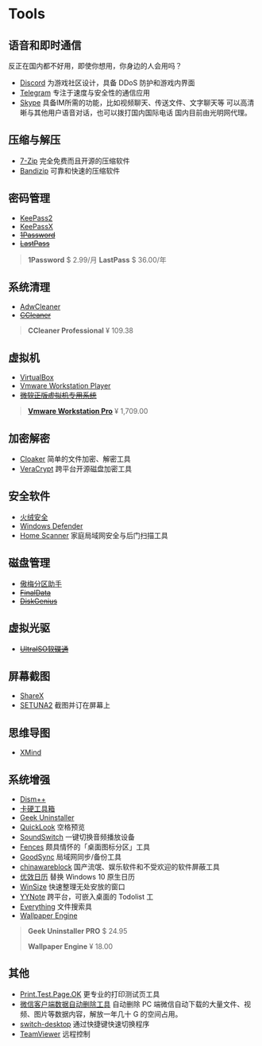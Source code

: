 # Tools

## 语音和即时通信

反正在国内都不好用，即使你想用，你身边的人会用吗？

- [Discord](https://discordapp.com/)
为游戏社区设计，具备 DDoS 防护和游戏内界面
- [Telegram](https://telegram.org/)
专注于速度与安全性的通信应用
- [Skype](https://www.skype.com/zh-Hans/)
具备IM所需的功能，比如视频聊天、传送文件、文字聊天等
可以高清晰与其他用户语音对话，也可以拨打国内国际电话
国内目前由光明网代理。

## 压缩与解压

- [7-Zip](http://www.7-zip.org/)
完全免费而且开源的压缩软件
- [Bandizip](http://www.bandisoft.com/bandizip/cn/)
可靠和快速的压缩软件

## 密码管理

- [KeePass2](https://keepass.info/)
- [KeePassX](https://www.keepassx.org/)
- ~~[1Password](https://1password.com/)~~
- ~~[LastPass](https://www.lastpass.com/zh)~~

> **1Password**
> \$ 2.99/月
> **LastPass**
> \$ 36.00/年

## 系统清理

- [AdwCleaner](http://toolslib.net/downloads/viewdownload/1-adwcleaner)
- ~~[CCleaner](http://www.ccleaner.com/)~~

> **CCleaner Professional**
> ¥ 109.38

## 虚拟机

- [VirtualBox](https://www.virtualbox.org/)
- [Vmware Workstation Player](https://www.vmware.com/cn/products/workstation-player.html)
- ~~[微软正版虚拟机专用系统](https://developer.microsoft.com/en-us/microsoft-edge/tools/vms/)~~

> **[Vmware Workstation Pro](https://www.vmware.com/cn/products/workstation-pro.html)**
> ¥ 1,709.00

## 加密解密

- [Cloaker](https://github.com/spieglt/Cloaker)
简单的文件加密、解密工具
- [VeraCrypt](https://www.veracrypt.fr/en/Home.html)
跨平台开源磁盘加密工具

## 安全软件

- [火绒安全](https://www.huorong.cn/)
- [Windows Defender](https://www.microsoft.com/zh-cn/windows/comprehensive-security)
- [Home Scanner](https://www.bitdefender.com/solutions/home-scanner.html)
家庭局域网安全与后门扫描工具

## 磁盘管理

- [傲梅分区助手](http://www.disktool.cn/)
- ~~[FinalData](http://finaldata.com/)~~
- ~~[DiskGenius](http://www.diskgenius.cn/)~~

## 虚拟光驱

- ~~[UltraISO软碟通](https://cn.ultraiso.net/)~~

## 屏幕截图

- [ShareX](https://getsharex.com/)
- [SETUNA2](https://github.com/tylearymf/SETUNA2)
截图并订在屏幕上

## 思维导图

- [XMind](https://www.xmind.cn/)

## 系统增强

- [Dism++](http://www.chuyu.me)
- [卡硬工具箱](http://www.kbtool.cn/)
- [Geek Uninstaller](https://geekuninstaller.com/)
- [QuickLook](https://pooi.moe/QuickLook/)
空格预览
- [SoundSwitch](https://soundswitch.aaflalo.me/)
一键切换音频播放设备
- [Fences](https://www.stardock.com/products/fences/)
颇具情怀的「桌面图标分区」工具
- [GoodSync](https://www.goodsync.com/cn)
局域网同步/备份工具
- [chinawareblock](https://github.com/sharoue/chinawareblock)
国产流氓、娱乐软件和不受欢迎的软件屏蔽工具
- [优效日历](http://www.youxiao.cn/)
替换 Windows 10 原生日历
- [WinSize](https://github.com/dmscode/WinSize)
快速整理无处安放的窗口
- [YYNote](http://www.yynote.cn/)
跨平台，可嵌入桌面的 Todolist 工
- [Everything](https://www.voidtools.com/zh-cn/)
文件搜索具
- [Wallpaper Engine](http://store.steampowered.com/app/431960/Wallpaper_Engine/)

> **Geek Uninstaller PRO**
> \$ 24.95
>
> **Wallpaper Engine**
> ¥ 18.00

## 其他

- [Print.Test.Page.OK](https://www.softwareok.com/?Download=Print.Test.Page.OK)
更专业的打印测试页工具
- [微信客户端数据自动删除工具](https://github.com/blackboxo/CleanMyWechat)
自动删除 PC 端微信自动下载的大量文件、视频、图片等数据内容，解放一年几十 G 的空间占用。
- [switch-desktop](https://github.com/ahkohd/switch-desktop)
通过快捷键快速切换程序
- [TeamViewer](https://www.teamviewer.com/)
远程控制
